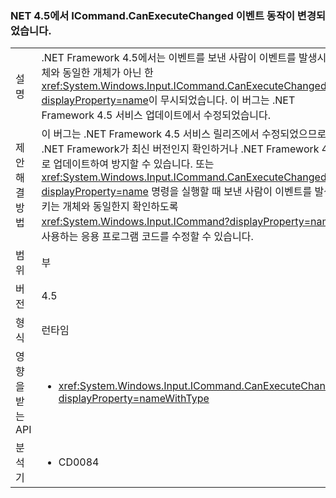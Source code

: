 ### <a name="icommandcanexecutechanged-event-behaviour-changed-in-net-45"></a>NET 4.5에서 ICommand.CanExecuteChanged 이벤트 동작이 변경되었습니다.

|   |   |
|---|---|
|설명|.NET Framework 4.5에서는 이벤트를 보낸 사람이 이벤트를 발생시킨 개체와 동일한 개체가 아닌 한 <xref:System.Windows.Input.ICommand.CanExecuteChanged?displayProperty=name>이 무시되었습니다. 이 버그는 .NET Framework 4.5 서비스 업데이트에서 수정되었습니다.|
|제안 해결 방법|이 버그는 .NET Framework 4.5 서비스 릴리즈에서 수정되었으므로 .NET Framework가 최신 버전인지 확인하거나 .NET Framework 4.5.1로 업데이트하여 방지할 수 있습니다. 또는 <xref:System.Windows.Input.ICommand.CanExecuteChanged?displayProperty=name> 명령을 실행할 때 보낸 사람이 이벤트를 발생시키는 개체와 동일한지 확인하도록 <xref:System.Windows.Input.ICommand?displayProperty=name>를 사용하는 응용 프로그램 코드를 수정할 수 있습니다.|
|범위|부|
|버전|4.5|
|형식|런타임|
|영향을 받는 API|<ul><li><xref:System.Windows.Input.ICommand.CanExecuteChanged?displayProperty=nameWithType></li></ul>|
|분석기|<ul><li>CD0084</li></ul>|

